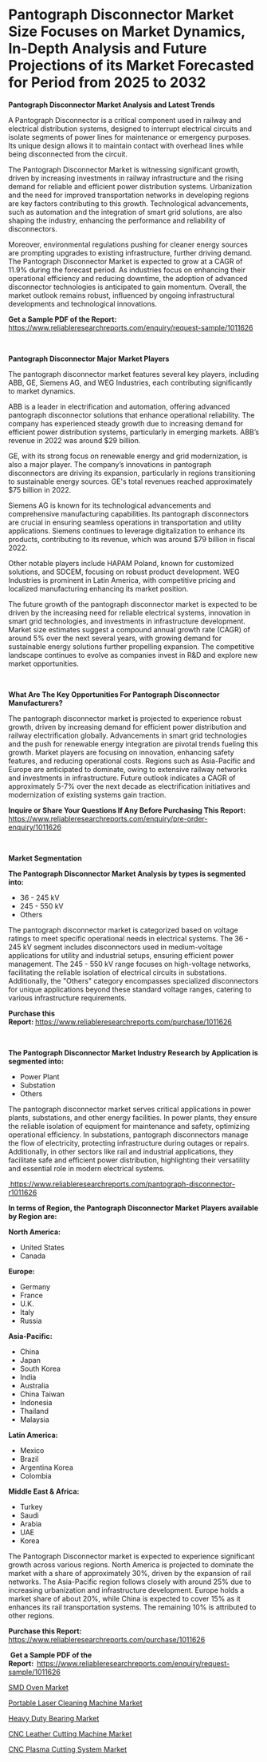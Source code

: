 <p><h1>Pantograph Disconnector Market Size Focuses on Market Dynamics, In-Depth Analysis and Future Projections of its Market Forecasted for Period from 2025 to 2032</h1></p><p><strong>Pantograph Disconnector Market Analysis and Latest Trends</strong></p>
<p><p>A Pantograph Disconnector is a critical component used in railway and electrical distribution systems, designed to interrupt electrical circuits and isolate segments of power lines for maintenance or emergency purposes. Its unique design allows it to maintain contact with overhead lines while being disconnected from the circuit. </p><p>The Pantograph Disconnector Market is witnessing significant growth, driven by increasing investments in railway infrastructure and the rising demand for reliable and efficient power distribution systems. Urbanization and the need for improved transportation networks in developing regions are key factors contributing to this growth. Technological advancements, such as automation and the integration of smart grid solutions, are also shaping the industry, enhancing the performance and reliability of disconnectors. </p><p>Moreover, environmental regulations pushing for cleaner energy sources are prompting upgrades to existing infrastructure, further driving demand. The Pantograph Disconnector Market is expected to grow at a CAGR of 11.9% during the forecast period. As industries focus on enhancing their operational efficiency and reducing downtime, the adoption of advanced disconnector technologies is anticipated to gain momentum. Overall, the market outlook remains robust, influenced by ongoing infrastructural developments and technological innovations.</p></p>
<p><strong>Get a Sample PDF of the Report:&nbsp;</strong> <a href="https://www.reliableresearchreports.com/enquiry/request-sample/1011626?utm_campaign=9&utm_medium=2&utm_source=Github&utm_content=ia&utm_term=11042025&utm_id=pantograph-disconnector">https://www.reliableresearchreports.com/enquiry/request-sample/1011626</a></p>
<p>&nbsp;</p>
<p><strong>Pantograph Disconnector Major Market Players</strong></p>
<p><p>The pantograph disconnector market features several key players, including ABB, GE, Siemens AG, and WEG Industries, each contributing significantly to market dynamics. </p><p>ABB is a leader in electrification and automation, offering advanced pantograph disconnector solutions that enhance operational reliability. The company has experienced steady growth due to increasing demand for efficient power distribution systems, particularly in emerging markets. ABB’s revenue in 2022 was around $29 billion.</p><p>GE, with its strong focus on renewable energy and grid modernization, is also a major player. The company’s innovations in pantograph disconnectors are driving its expansion, particularly in regions transitioning to sustainable energy sources. GE's total revenues reached approximately $75 billion in 2022.</p><p>Siemens AG is known for its technological advancements and comprehensive manufacturing capabilities. Its pantograph disconnectors are crucial in ensuring seamless operations in transportation and utility applications. Siemens continues to leverage digitalization to enhance its products, contributing to its revenue, which was around $79 billion in fiscal 2022.</p><p>Other notable players include HAPAM Poland, known for customized solutions, and SDCEM, focusing on robust product development. WEG Industries is prominent in Latin America, with competitive pricing and localized manufacturing enhancing its market position.</p><p>The future growth of the pantograph disconnector market is expected to be driven by the increasing need for reliable electrical systems, innovation in smart grid technologies, and investments in infrastructure development. Market size estimates suggest a compound annual growth rate (CAGR) of around 5% over the next several years, with growing demand for sustainable energy solutions further propelling expansion. The competitive landscape continues to evolve as companies invest in R&D and explore new market opportunities.</p></p>
<p>&nbsp;</p>
<p><strong>What Are The Key Opportunities For Pantograph Disconnector Manufacturers?</strong></p>
<p><p>The pantograph disconnector market is projected to experience robust growth, driven by increasing demand for efficient power distribution and railway electrification globally. Advancements in smart grid technologies and the push for renewable energy integration are pivotal trends fueling this growth. Market players are focusing on innovation, enhancing safety features, and reducing operational costs. Regions such as Asia-Pacific and Europe are anticipated to dominate, owing to extensive railway networks and investments in infrastructure. Future outlook indicates a CAGR of approximately 5-7% over the next decade as electrification initiatives and modernization of existing systems gain traction.</p></p>
<p><strong>Inquire or Share Your Questions If Any Before Purchasing This Report:</strong> <a href="https://www.reliableresearchreports.com/enquiry/pre-order-enquiry/1011626?utm_campaign=9&utm_medium=2&utm_source=Github&utm_content=ia&utm_term=11042025&utm_id=pantograph-disconnector">https://www.reliableresearchreports.com/enquiry/pre-order-enquiry/1011626</a></p>
<p>&nbsp;</p>
<p><strong>Market Segmentation</strong></p>
<p><strong>The Pantograph Disconnector Market Analysis by types is segmented into:</strong></p>
<p><ul><li>36 - 245 kV</li><li>245 - 550 kV</li><li>Others</li></ul></p>
<p><p>The pantograph disconnector market is categorized based on voltage ratings to meet specific operational needs in electrical systems. The 36 - 245 kV segment includes disconnectors used in medium-voltage applications for utility and industrial setups, ensuring efficient power management. The 245 - 550 kV range focuses on high-voltage networks, facilitating the reliable isolation of electrical circuits in substations. Additionally, the "Others" category encompasses specialized disconnectors for unique applications beyond these standard voltage ranges, catering to various infrastructure requirements.</p></p>
<p><strong>Purchase this Report:&nbsp;</strong><a href="https://www.reliableresearchreports.com/purchase/1011626?utm_campaign=9&utm_medium=2&utm_source=Github&utm_content=ia&utm_term=11042025&utm_id=pantograph-disconnector">https://www.reliableresearchreports.com/purchase/1011626</a></p>
<p>&nbsp;</p>
<p><strong>The Pantograph Disconnector Market Industry Research by Application is segmented into:</strong></p>
<p><ul><li>Power Plant</li><li>Substation</li><li>Others</li></ul></p>
<p><p>The pantograph disconnector market serves critical applications in power plants, substations, and other energy facilities. In power plants, they ensure the reliable isolation of equipment for maintenance and safety, optimizing operational efficiency. In substations, pantograph disconnectors manage the flow of electricity, protecting infrastructure during outages or repairs. Additionally, in other sectors like rail and industrial applications, they facilitate safe and efficient power distribution, highlighting their versatility and essential role in modern electrical systems.</p></p>
<p><a href="https://www.reliableresearchreports.com/pantograph-disconnector-r1011626?utm_campaign=9&utm_medium=2&utm_source=Github&utm_content=ia&utm_term=11042025&utm_id=pantograph-disconnector">&nbsp;https://www.reliableresearchreports.com/pantograph-disconnector-r1011626</a></p>
<p><strong>In terms of Region, the Pantograph Disconnector Market Players available by Region are:</strong></p>
<p>
    <p> <strong> North America: </strong>
        <ul>
            <li>United States</li>
            <li>Canada</li>
        </ul>
        </p> 
    <p> <strong> Europe: </strong>
        <ul>
            <li>Germany</li>
            <li>France</li>
            <li>U.K.</li>
            <li>Italy</li>
            <li>Russia</li>
        </ul>
        </p> 
    <p> <strong> Asia-Pacific: </strong>
        <ul>
            <li>China</li>
            <li>Japan</li>
            <li>South Korea</li>
            <li>India</li>
            <li>Australia</li>
            <li>China Taiwan</li>
            <li>Indonesia</li>
            <li>Thailand</li>
            <li>Malaysia</li>
        </ul>
        </p> 
    <p> <strong> Latin America: </strong>
        <ul>
            <li>Mexico</li>
            <li>Brazil</li>
            <li>Argentina Korea</li>
            <li>Colombia</li>
        </ul>
        </p> 
    <p> <strong> Middle East & Africa: </strong>
        <ul>
            <li>Turkey</li>
            <li>Saudi</li>
            <li>Arabia</li>
            <li>UAE</li>
            <li>Korea</li>
        </ul>
    </p>
    </p>
<p><p>The Pantograph Disconnector market is expected to experience significant growth across various regions. North America is projected to dominate the market with a share of approximately 30%, driven by the expansion of rail networks. The Asia-Pacific region follows closely with around 25% due to increasing urbanization and infrastructure development. Europe holds a market share of about 20%, while China is expected to cover 15% as it enhances its rail transportation systems. The remaining 10% is attributed to other regions.</p></p>
<p><strong>Purchase this Report: </strong><a href="https://www.reliableresearchreports.com/purchase/1011626?utm_campaign=9&utm_medium=2&utm_source=Github&utm_content=ia&utm_term=11042025&utm_id=pantograph-disconnector">https://www.reliableresearchreports.com/purchase/1011626</a></p>
<p>&nbsp;<strong>Get a Sample PDF of the Report:&nbsp;&nbsp;</strong><a href="https://www.reliableresearchreports.com/enquiry/request-sample/1011626?utm_campaign=9&utm_medium=2&utm_source=Github&utm_content=ia&utm_term=11042025&utm_id=pantograph-disconnector">https://www.reliableresearchreports.com/enquiry/request-sample/1011626</a></p>
<p><strong></strong></p>
<p><p><a href="https://github.com/hillsmyung726/Market-Research-Report-List-1/blob/main/smd-oven-market.md?utm_campaign=9&utm_medium=2&utm_source=Github&utm_content=ia&utm_term=11042025&utm_id=pantograph-disconnector">SMD Oven Market</a></p><p><a href="https://github.com/NargisHussain75/Market-Research-Report-List-2/blob/main/portable-laser-cleaning-machine-market.md?utm_campaign=9&utm_medium=2&utm_source=Github&utm_content=ia&utm_term=11042025&utm_id=pantograph-disconnector">Portable Laser Cleaning Machine Market</a></p><p><a href="https://github.com/lylyparadise/Market-Research-Report-List-6/blob/main/heavy-duty-bearing-market.md?utm_campaign=9&utm_medium=2&utm_source=Github&utm_content=ia&utm_term=11042025&utm_id=pantograph-disconnector">Heavy Duty Bearing Market</a></p><p><a href="https://github.com/FlorianWolf90/Market-Research-Report-List-2/blob/main/cnc-leather-cutting-machine-market.md?utm_campaign=9&utm_medium=2&utm_source=Github&utm_content=ia&utm_term=11042025&utm_id=pantograph-disconnector">CNC Leather Cutting Machine Market</a></p><p><a href="https://github.com/pearlinewhite4692/Market-Research-Report-List-1/blob/main/cnc-plasma-cutting-system-market.md?utm_campaign=9&utm_medium=2&utm_source=Github&utm_content=ia&utm_term=11042025&utm_id=pantograph-disconnector">CNC Plasma Cutting System Market</a></p></p>